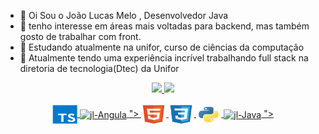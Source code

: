 - 👋 Oi Sou o João Lucas Melo , Desenvolvedor Java
- 👀 tenho interesse em áreas mais voltadas para backend, mas também gosto de trabalhar com front.
- 🌱 Estudando atualmente na unifor, curso de ciências da computação
- 💞️ Atualmente tendo uma experiência incrível trabalhando full stack na diretoria de tecnologia(Dtec) da Unifor

<div align="center">
  <a href="https://github.com/LucasMelo59">
  <img height="180em" src="https://github-readme-stats.vercel.app/api?username=LucasMelo59&show_icons=true&theme=dark&include_all_commits=true&count_private=true"/>
  <img height="180em" src="https://github-readme-stats.vercel.app/api/top-langs/?username=LucasMelo59&layout=compact&langs_count=7&theme=dark"/>

 <div style="display: inline_block"><br>
  <img align="center" alt="jl-Ts" height="30" width="40" src="https://raw.githubusercontent.com/devicons/devicon/master/icons/typescript/typescript-plain.svg">
  <img align="center" alt="jl-Angula" height="30" width="40" src="
            <svg viewBox="0 0 128 128">
            <path fill="#C4473A" d="M52.864 64h23.28L63.769 38.123zM63.81 1.026L4.553 21.88l9.363 77.637 49.957 27.457 50.214-27.828 9.36-77.635L63.81 1.026zM48.044 75l-7.265 18.176-13.581.056 36.608-81.079-.07-.153h-.064l.001-.133.063.133h.141l.123-.274V12h-.124l-.069.153 38.189 81.417-13.074-.287-8.042-18.58-17.173.082"></path>
            </svg>
          ">
  <img align="center" alt="jl-HTML" height="30" width="40" src="https://raw.githubusercontent.com/devicons/devicon/master/icons/html5/html5-original.svg">
  <img align="center" alt="jl-CSS" height="30" width="40" src="https://raw.githubusercontent.com/devicons/devicon/master/icons/css3/css3-original.svg">
  <img align="center" alt="jl-Python" height="30" width="40" src="https://raw.githubusercontent.com/devicons/devicon/master/icons/python/python-original.svg">
  <img align="center" alt="jl-Java" height="30" width="40" src="
            <img src="https://cdn.jsdelivr.net/gh/devicons/devicon/icons/java/java-original.svg" />
          ">
</div>
